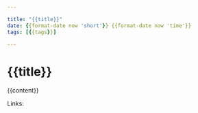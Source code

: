 ```yaml
---

title: "{{title}}"
date: {{format-date now 'short'}} {{format-date now 'time'}}
tags: [{{tags}}]

---
```


# {{title}}

{{content}}

Links:
